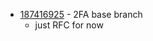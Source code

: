 - [187416925](https://www.pivotaltracker.com/story/show/187416925) - 2FA base branch
    - just RFC for now

